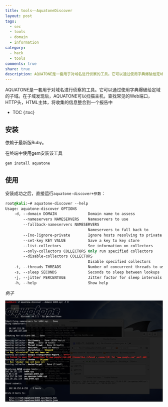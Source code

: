 ```yaml
---
title: tools——AquatoneDiscover
layout: post
tags:
  - sec
  - tools
  - domain
  - information
category: 
  - hack
  - tools
comments: true
share: true
description: AQUATONE是一套用于对域名进行侦察的工具。它可以通过使用字典爆破给定域的子域。在子域发现后，AQUATONE可以扫描主机，查找常见的Web端口，HTTP头，HTML主体，将收集的信息整合到一个报告中
---
```


AQUATONE是一套用于对域名进行侦察的工具。它可以通过使用字典爆破给定域的子域。在子域发现后，AQUATONE可以扫描主机，查找常见的Web端口，HTTP头，HTML主体，将收集的信息整合到一个报告中

* TOC
{:toc}

<!--more-->

## 安装

依赖于最新版Ruby。

在终端中使用gem安装该工具

```css
gem install aquatone
```

## 使用

安装成功之后，直接运行`aquatone-discover+参数`：

```css
root@kali:~# aquatone-discover --help
Usage: aquatone-discover OPTIONS
    -d, --domain DOMAIN              Domain name to assess
        --nameservers NAMESERVERS    Nameservers to use
        --fallback-nameservers NAMESERVERS
                                     Nameservers to fall back to
        --[no-]ignore-private        Ignore hosts resolving to private IP addresses
        --set-key KEY VALUE          Save a key to key store
        --list-collectors            See information on collectors
        --only-collectors COLLECTORS Only run specified collectors
        --disable-collectors COLLECTORS
                                     Disable specified collectors
    -t, --threads THREADS            Number of concurrent threads to use
    -s, --sleep SECONDS              Seconds to sleep between lookups
    -j, --jitter PERCENTAGE          Jitter factor for sleep intervals
    -h, --help                       Show help

``` 

*例子*


![aquatone-discover.png](/img/tools/aquatone-discover.png)

